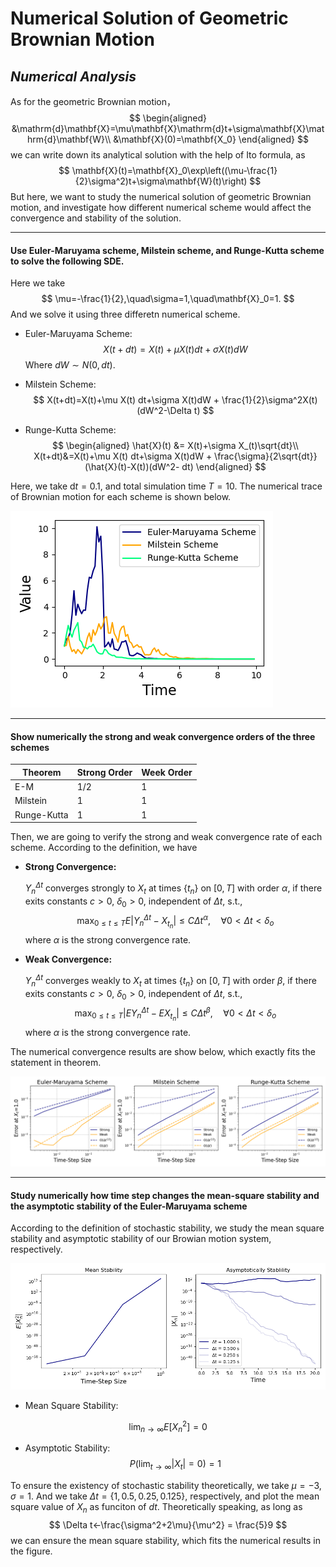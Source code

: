 # Numerical Solution of Geometric Brownian Motion
***Numerical Analysis***
---

As for the geometric Brownian motion，
$$
\begin{aligned}
&\mathrm{d}\mathbf{X}=\mu\mathbf{X}\mathrm{d}t+\sigma\mathbf{X}\mathrm{d}\mathbf{W}\\
&\mathbf{X}(0)=\mathbf{X_0}
\end{aligned}
$$
we can write down its analytical solution with the help of Ito formula, as
$$
\mathbf{X}(t)=\mathbf{X}_0\exp\left((\mu-\frac{1}{2}\sigma^2)t+\sigma\mathbf{W}(t)\right)
$$
But here, we want to study the numerical solution of geometric Brownian motion, and investigate how different numerical scheme would affect the convergence and stability of the solution.

---

#### Use Euler-Maruyama scheme, Milstein scheme, and Runge-Kutta scheme to solve the following SDE.

Here we take 
$$
\mu=-\frac{1}{2},\quad\sigma=1,\quad\mathbf{X}_0=1.
$$
And we solve it using three differetn numerical scheme.

- Euler-Maruyama Scheme:
$$
X(t+dt)=X(t)+\mu X(t) dt+\sigma X(t)dW
$$
  Where $dW\sim N(0,dt)$.

- Milstein Scheme:
$$
X(t+dt)=X(t)+\mu X(t) dt+\sigma X(t)dW + \frac{1}{2}\sigma^2X(t)(dW^2-\Delta t)
$$

- Runge-Kutta Scheme:
$$
\begin{aligned}
\hat{X}(t) &= X(t)+\sigma X_(t)\sqrt{dt}\\
X(t+dt)&=X(t)+\mu X(t) dt+\sigma X(t)dW + \frac{\sigma}{2\sqrt{dt}}(\hat{X}(t)-X(t))(dW^2- dt)
\end{aligned}
$$

Here, we take $\mathrm{d}t = 0.1$, and total simulation time $T=10$. The numerical trace of Brownian motion for each scheme is shown below.

![numerical_trace](./numerical_trace.png)

---

#### Show numerically the strong and weak convergence orders of the three schemes

|  Theorem  | Strong Order | Week Order |
|-----------|--------------|------------|
|E-M        |           1/2|           1|
|Milstein   |             1|           1|
|Runge-Kutta|             1|           1|

Then, we are going to verify the strong and weak convergence rate of each scheme. According to the definition, we have

- **Strong Convergence:**

  $Y_n^{\Delta t}$ converges strongly to $X_t$ at times $\{t_n\}$ on $[0,T]$ with order $\alpha$, if there exits constants $c>0$, $\delta_0>0$, independent of $\Delta t$, s.t.,
$$
\max_{0\leq t\leq T}E\left|Y_n^{\Delta t}-X_{t_n}\right|\leq C\Delta t^\alpha, \quad\forall0<\Delta t<\delta_o
$$
  where $\alpha$ is the strong convergence rate.

- **Weak Convergence:**

  $Y_n^{\Delta t}$ converges weakly to $X_t$ at times $\{t_n\}$ on $[0,T]$ with order $\beta$, if there exits constants $c>0$, $\delta_0>0$, independent of $\Delta t$, s.t.,
$$
\max_{0\leq t\leq T}\left|EY_n^{\Delta t}-EX_{t_n}\right|\leq C\Delta t^\beta,\quad\forall0<\Delta t<\delta_o
$$
  where $\alpha$ is the strong convergence rate.

The numerical convergence results are show below, which exactly fits the statement in theorem.

![numerical_convergence](./numerical_convergence.png)

---

#### Study numerically how time step changes the mean-square stability and the asymptotic stability of the Euler-Maruyama scheme

According to the definition of stochastic stability, we study the mean square stability and asymptotic stability of our Browian motion system, respectively.

![stability](./stability.png)

- Mean Square Stability:

$$
\lim_{n\to\infty}E\left[X_n^2\right]=0
$$

- Asymptotic Stability:
$$
P\left(\lim_{t\to\infty}\left|X_t\right|=0\right)=1
$$

To ensure the existency of stochastic stability theoretically, we take $\mu=-3, \sigma=1$. And we take $\Delta t= \{1, 0.5, 0.25, 0.125\}$, respectively, and plot the mean square value of $X_n$ as funciton of $dt$.  Theoretically speaking, as long as
$$
\Delta t<-\frac{\sigma^2+2\mu}{\mu^2} = \frac{5}9
$$
we can ensure the mean square stability, which fits the numerical results in the figure.
